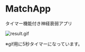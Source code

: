 # MatchApp
タイマー機能付き神経衰弱アプリ

![result.gif](https://qiita-image-store.s3.ap-northeast-1.amazonaws.com/0/592467/8aba9d6a-5d51-3e2b-8e09-c82810d03f8e.gif)

※gif用に5秒タイマーになっています。

